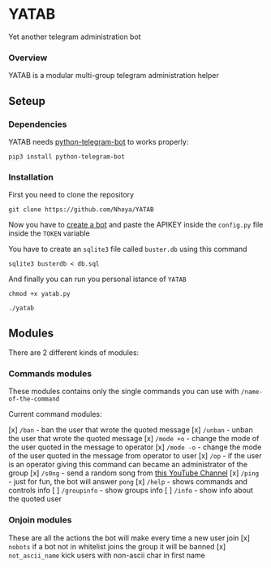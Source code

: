 # YATAB
Yet another telegram administration bot


### Overview
YATAB is a modular multi-group telegram administration helper

## Seteup

### Dependencies
YATAB needs [python-telegram-bot](https://github.com/python-telegram-bot/python-telegram-bot) to works properly:

`pip3 install python-telegram-bot`

### Installation
First you need to clone the repository

`git clone https://github.com/Nhoya/YATAB`

Now you have to [create a bot](https://core.telegram.org/bots#creating-a-new-bot) and paste the APIKEY inside the `config.py` file inside the `TOKEN` variable

You have to create an `sqlite3` file called `buster.db` using this command

`sqlite3 busterdb < db.sql`

And finally you can run you personal istance of `YATAB`

`chmod +x yatab.py`

`./yatab`

## Modules

There are 2 different kinds of modules:

### Commands modules
These modules contains  only the single commands you can use with `/name-of-the-command`

Current command modules:

[x] `/ban` -  ban the user that wrote the quoted message
[x] `/unban` - unban the user that wrote the quoted message
[x] `/mode +o` - change the mode of the user quoted in the message to operator
[x] `/mode -o` - change the mode of the user quoted in the message from operator to user
[x] `/op` - if the user is an operator giving this command can became an administrator of the group
[x] `/s0ng` - send a random song from [this YouTube Channel](https://www.youtube.com/user/bl4ckh4ts0ngs/)
[x] `/ping` - just for fun, the bot will answer `pong`
[x] `/help` - shows commands and controls info
[ ] `/groupinfo` - show groups info
[ ] `/info` - show info about the quoted user

### Onjoin modules
These are all the actions the bot will make every time a new user join
[x] `nobots` if a bot not in whitelist joins the group it will be banned
[x] `not_ascii_name` kick users with non-ascii char in first name

